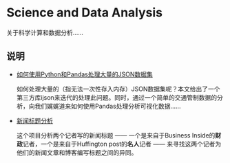 # Science and Data Analysis
关于科学计算和数据分析……

## 说明

- [如何使用Python和Pandas处理大量的JSON数据集](./如何使用Python和Pandas处理大量的JSON数据集.md)

    如何处理大量的（指无法一次性存入内存）JSON数据集呢？本文给出了一个第三方库ijson来迭代的处理此问题。同时，通过一个简单的交通管制数据的分析，向我们娓娓道来如何使用Pandas处理分析可视化数据……

- [新闻标题分析](./新闻标题分析.md)

	这个项目分析两个记者写的新闻标题 —— 一个是来自于Business Inside的**财政**记者，一个是来自于Huffington post的**名人**记者 —— 来寻找这两个记者为他们的新闻文章和博客编写标题之间的异同。